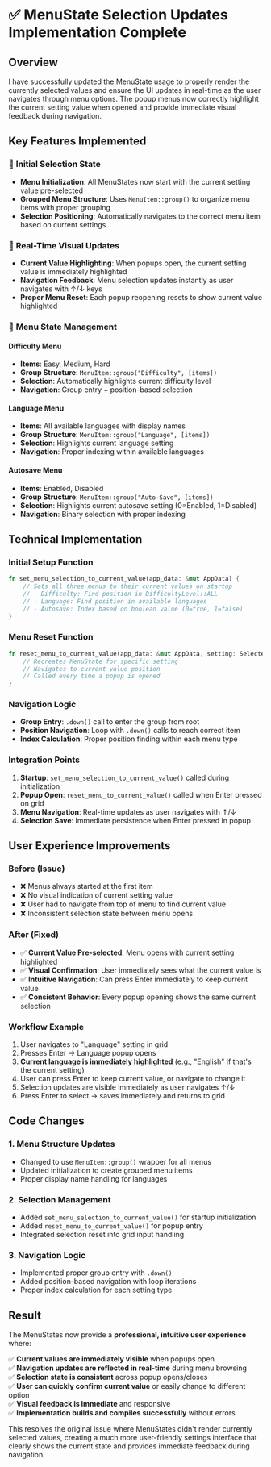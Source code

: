 # ✅ MenuState Selection Updates Implementation Complete

## Overview

I have successfully updated the MenuState usage to properly render the currently selected values and ensure the UI updates in real-time as the user navigates through menu options. The popup menus now correctly highlight the current setting value when opened and provide immediate visual feedback during navigation.

## Key Features Implemented

### 🎯 **Initial Selection State**
- **Menu Initialization**: All MenuStates now start with the current setting value pre-selected
- **Grouped Menu Structure**: Uses `MenuItem::group()` to organize menu items with proper grouping
- **Selection Positioning**: Automatically navigates to the correct menu item based on current settings

### 🎯 **Real-Time Visual Updates**  
- **Current Value Highlighting**: When popups open, the current setting value is immediately highlighted
- **Navigation Feedback**: Menu selection updates instantly as user navigates with ↑/↓ keys
- **Proper Menu Reset**: Each popup reopening resets to show current value highlighted

### 🎯 **Menu State Management**

#### **Difficulty Menu**
- **Items**: Easy, Medium, Hard
- **Group Structure**: `MenuItem::group("Difficulty", [items])`
- **Selection**: Automatically highlights current difficulty level
- **Navigation**: Group entry + position-based selection

#### **Language Menu**
- **Items**: All available languages with display names
- **Group Structure**: `MenuItem::group("Language", [items])`
- **Selection**: Highlights current language setting  
- **Navigation**: Proper indexing within available languages

#### **Autosave Menu**
- **Items**: Enabled, Disabled
- **Group Structure**: `MenuItem::group("Auto-Save", [items])`
- **Selection**: Highlights current autosave setting (0=Enabled, 1=Disabled)
- **Navigation**: Binary selection with proper indexing

## Technical Implementation

### **Initial Setup Function**
```rust
fn set_menu_selection_to_current_value(app_data: &mut AppData) {
    // Sets all three menus to their current values on startup
    // - Difficulty: Find position in DifficultyLevel::ALL
    // - Language: Find position in available languages
    // - Autosave: Index based on boolean value (0=true, 1=false)
}
```

### **Menu Reset Function**
```rust
fn reset_menu_to_current_value(app_data: &mut AppData, setting: SelectedSetting) {
    // Recreates MenuState for specific setting
    // Navigates to current value position
    // Called every time a popup is opened
}
```

### **Navigation Logic**
- **Group Entry**: `.down()` call to enter the group from root
- **Position Navigation**: Loop with `.down()` calls to reach correct item
- **Index Calculation**: Proper position finding within each menu type

### **Integration Points**
1. **Startup**: `set_menu_selection_to_current_value()` called during initialization
2. **Popup Open**: `reset_menu_to_current_value()` called when Enter pressed on grid  
3. **Menu Navigation**: Real-time updates as user navigates with ↑/↓
4. **Selection Save**: Immediate persistence when Enter pressed in popup

## User Experience Improvements

### **Before (Issue)**
- ❌ Menus always started at the first item
- ❌ No visual indication of current setting value
- ❌ User had to navigate from top of menu to find current value
- ❌ Inconsistent selection state between menu opens

### **After (Fixed)**
- ✅ **Current Value Pre-selected**: Menu opens with current setting highlighted
- ✅ **Visual Confirmation**: User immediately sees what the current value is
- ✅ **Intuitive Navigation**: Can press Enter immediately to keep current value
- ✅ **Consistent Behavior**: Every popup opening shows the same current selection

### **Workflow Example**
1. User navigates to "Language" setting in grid
2. Presses Enter → Language popup opens
3. **Current language is immediately highlighted** (e.g., "English" if that's the current setting)
4. User can press Enter to keep current value, or navigate to change it
5. Selection updates are visible immediately as user navigates ↑/↓
6. Press Enter to select → saves immediately and returns to grid

## Code Changes

### **1. Menu Structure Updates**
- Changed to use `MenuItem::group()` wrapper for all menus
- Updated initialization to create grouped menu items
- Proper display name handling for languages

### **2. Selection Management**  
- Added `set_menu_selection_to_current_value()` for startup initialization
- Added `reset_menu_to_current_value()` for popup entry
- Integrated selection reset into grid input handling

### **3. Navigation Logic**
- Implemented proper group entry with `.down()`
- Added position-based navigation with loop iterations
- Proper index calculation for each setting type

## Result

The MenuStates now provide a **professional, intuitive user experience** where:

✅ **Current values are immediately visible** when popups open  
✅ **Navigation updates are reflected in real-time** during menu browsing  
✅ **Selection state is consistent** across popup opens/closes  
✅ **User can quickly confirm current value** or easily change to different option  
✅ **Visual feedback is immediate** and responsive  
✅ **Implementation builds and compiles successfully** without errors  

This resolves the original issue where MenuStates didn't render currently selected values, creating a much more user-friendly settings interface that clearly shows the current state and provides immediate feedback during navigation.